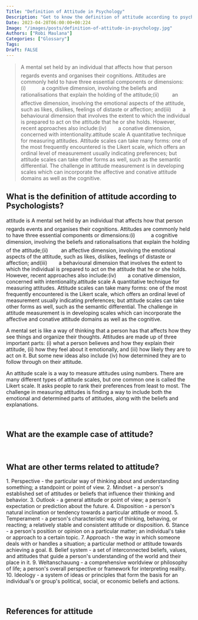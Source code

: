 ```yaml
---
Title: "Definition of Attitude in Psychology"
Description: "Get to know the definition of attitude according to psychologists."
Date: 2023-04-28T06:00:00+00:224
Image: "/images/posts/definition-of-attitude-in-psychology.jpg"
Authors: ["Robi Maulana"]
Categories: ["Glossary"]
Tags: 
Draft: FALSE
---
```





> A mental set held by an individual that affects how that person regards events and organises their cognitions. Attitudes are commonly held to have three essential components or dimensions:(i)           a cognitive dimension, involving the beliefs and rationalisations that explain the holding of the attitude;(ii)         an affective dimension, involving the emotional aspects of the attitude, such as likes, dislikes, feelings of distaste or affection; and(iii)        a behavioural dimension that involves the extent to which the individual is prepared to act on the attitude that he or she holds. However, recent approaches also include:(iv)        a conative dimension, concerned with intentionality.attitude scale A quantitative technique for measuring attitudes. Attitude scales can take many forms: one of the most frequently encountered is the Likert scale, which offers an ordinal level of measurement usually indicating preferences; but attitude scales can take other forms as well, such as the semantic differential. The challenge in attitude measurement is in developing scales which can incorporate the affective and conative attitude domains as well as the cognitive.

## What is the definition of attitude according to Psychologists?

attitude is A mental set held by an individual that affects how that person regards events and organises their cognitions. Attitudes are commonly held to have three essential components or dimensions:(i)           a cognitive dimension, involving the beliefs and rationalisations that explain the holding of the attitude;(ii)         an affective dimension, involving the emotional aspects of the attitude, such as likes, dislikes, feelings of distaste or affection; and(iii)        a behavioural dimension that involves the extent to which the individual is prepared to act on the attitude that he or she holds. However, recent approaches also include:(iv)        a conative dimension, concerned with intentionality.attitude scale A quantitative technique for measuring attitudes. Attitude scales can take many forms: one of the most frequently encountered is the Likert scale, which offers an ordinal level of measurement usually indicating preferences; but attitude scales can take other forms as well, such as the semantic differential. The challenge in attitude measurement is in developing scales which can incorporate the affective and conative attitude domains as well as the cognitive.

A mental set is like a way of thinking that a person has that affects how they see things and organize their thoughts. Attitudes are made up of three important parts: (i) what a person believes and how they explain their attitude, (ii) how they feel about it emotionally, and (iii) how likely they are to act on it. But some new ideas also include (iv) how determined they are to follow through on their attitude.

An attitude scale is a way to measure attitudes using numbers. There are many different types of attitude scales, but one common one is called the Likert scale. It asks people to rank their preferences from least to most. The challenge in measuring attitudes is finding a way to include both the emotional and determined parts of attitudes, along with the beliefs and explanations.

 

## What are the example case of attitude?

 

## What are other terms related to attitude?

1\. Perspective - the particular way of thinking about and understanding something; a standpoint or point of view. 2. Mindset - a person's established set of attitudes or beliefs that influence their thinking and behavior. 3. Outlook - a general attitude or point of view; a person's expectation or prediction about the future. 4. Disposition - a person's natural inclination or tendency towards a particular attitude or mood. 5. Temperament - a person's characteristic way of thinking, behaving, or reacting; a relatively stable and consistent attitude or disposition. 6. Stance - a person's position or opinion on a particular matter; an individual's take or approach to a certain topic. 7. Approach - the way in which someone deals with or handles a situation; a particular method or attitude towards achieving a goal. 8. Belief system - a set of interconnected beliefs, values, and attitudes that guide a person's understanding of the world and their place in it. 9. Weltanschauung - a comprehensive worldview or philosophy of life; a person's overall perspective or framework for interpreting reality. 10. Ideology - a system of ideas or principles that form the basis for an individual's or group's political, social, or economic beliefs and actions.

 

## References for attitude
